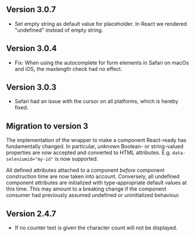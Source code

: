 ## Version 3.0.7

- Set empty string as default value for placeholder. In React we rendered "undefined" instead of empty string.

## Version 3.0.4

- Fix: When using the autocomplete for form elements in Safari on macOs and iOS, the maxlength check had no effect.

## Version 3.0.3

- Safari had an issue with the cursor on all platforms, which is hereby fixed.

## Migration to version 3

The implementation of the wrapper to make a component React-ready has
fundamentally changed. In particular, unknown Boolean- or
string-valued properties are now accepted and converted to HTML
attributes. E.g. `data-seleniumid="my-id"` is now supported.

All defined attributes attached to a component _before_ component
construction time are now taken into account. Conversely, all undefined
component attributes are initialized with type-appropriate default
values at this time. This may amount to a breaking change if the
component consumer had previously assumed undefined or uninitialized
behaviour.

## Version 2.4.7

- If no counter text is given the character count will not be displayed.
